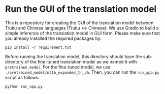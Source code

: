 # Run the GUI of the translation model
This is a repository for creating the GUI of the translation model between Truku and Chinese languages (Truku ↔ Chinese).
We use Gradio to build a simple inference of the translation model in GUI form. 
Please make sure that you already installed the required packages by:
```
pip install -r requirement.txt
```
Before running the translation model, this directory should have the sub-directory of the fine-tuned translation model as we named it with `pretrained_model`. For the fine-tuned model, we use `./pretrained_model/nllb_expanded_tr_ch`.
Then, you can run the `run_app.py` script as follows:

```
python run_app.py
```
